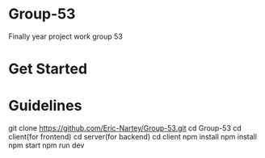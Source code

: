 # Group-53
 Finally year project work group 53

 # Get Started

 # Guidelines

 git clone https://github.com/Eric-Nartey/Group-53.git
 cd Group-53
 cd client(for frontend)       cd server(for backend)
 cd client                     npm install
 npm install                   npm start
 npm run dev
